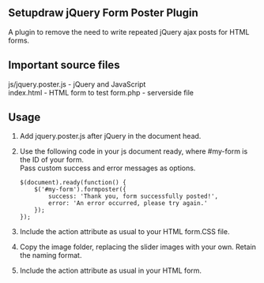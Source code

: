 <h2>Setupdraw jQuery Form Poster Plugin</h2>
A plugin to remove the need to write repeated jQuery ajax posts for HTML forms.

<h2>Important source files</h2>
js/jquery.poster.js 	- jQuery and JavaScript<br />
index.html 				- HTML form to test
form.php				- serverside file

<h2>Usage</h2>

1. Add jquery.poster.js after jQuery in the document head.

2.  Use the following code in your js document ready, where #my-form is the ID of your form.<br/>
	Pass custom success and error messages as options.<br/>
	```
	$(document).ready(function() {
		$('#my-form').formposter({
			success: 'Thank you, form successfully posted!',
			error: 'An error occurred, please try again.'
		});
	});
	```

3.  Include the action attribute as usual to your HTML form.CSS file.

4.  Copy the image folder, replacing the slider images with your own. Retain the naming format.

5. Include the action attribute as usual in your HTML form.
